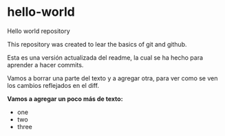 # hello-world
Hello world repository

This repository was created to lear the basics of git and github.

Esta es una versión actualizada del readme, la cual se ha hecho para aprender
a hacer commits. 

Vamos a borrar una parte del texto y a agregar otra, para ver como se ven los cambios
reflejados en el diff.

**Vamos a agregar un poco más de texto:**
- one
- two
- three

